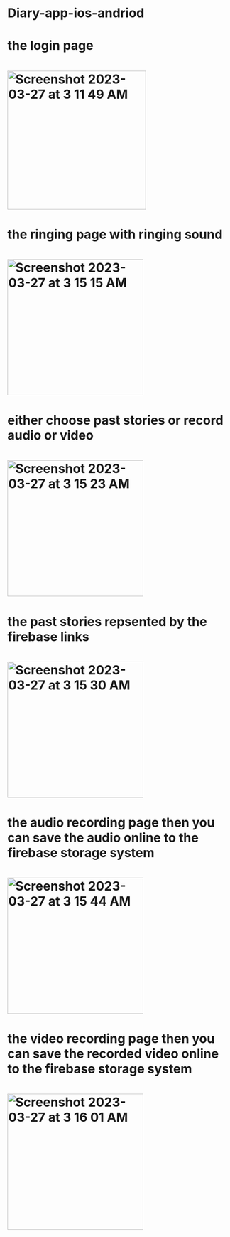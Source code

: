 # Diary-app-ios-andriod
# the login page 
# <img width="312" alt="Screenshot 2023-03-27 at 3 11 49 AM" src="https://user-images.githubusercontent.com/118939263/227823901-044dea13-ed45-43ec-9689-ea9f3cd47572.png">
# the ringing page with ringing sound
# <img width="306" alt="Screenshot 2023-03-27 at 3 15 15 AM" src="https://user-images.githubusercontent.com/118939263/227823918-d03d284a-75db-42c0-8aa8-ce22ff144ce6.png">
# either choose past stories or record audio or video
# <img width="306" alt="Screenshot 2023-03-27 at 3 15 23 AM" src="https://user-images.githubusercontent.com/118939263/227823935-c664f832-9c7e-4bad-99d5-72d682959ff6.png">
# the past stories repsented by the firebase links 
# <img width="306" alt="Screenshot 2023-03-27 at 3 15 30 AM" src="https://user-images.githubusercontent.com/118939263/227824000-a4680dd9-f356-4691-b0bd-b1168cc5cb3e.png">
# the audio recording page then you can save the audio online to the firebase storage system 
# <img width="306" alt="Screenshot 2023-03-27 at 3 15 44 AM" src="https://user-images.githubusercontent.com/118939263/227823980-fdc4a863-1271-48cf-83a8-c42c9d7587c5.png">
# the video recording page then you can save the recorded video online to the firebase storage system 
# <img width="306" alt="Screenshot 2023-03-27 at 3 16 01 AM" src="https://user-images.githubusercontent.com/118939263/227824024-dacd5f09-18ce-42f7-9809-94a5b4be9808.png">


